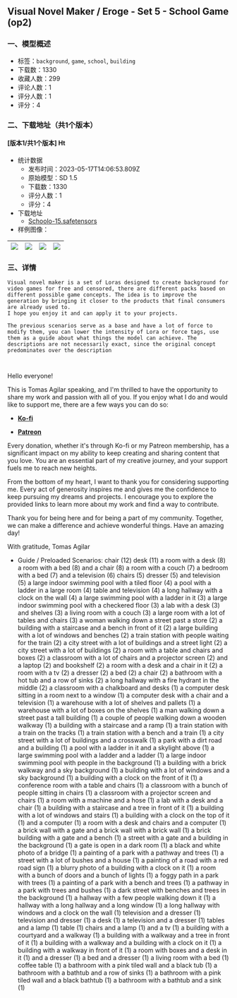 ## Visual Novel Maker / Eroge - Set 5 - School Game (op2)
### 一、模型概述

- 标签：`background`, `game`, `school`, `building`
- 下载数：1330
- 收藏人数：299
- 评论人数：1
- 评分人数：1
- 评分：4

### 二、下载地址（共1个版本）

#### [版本1/共1个版本] Ht

- 统计数据
  - 发布时间：2023-05-17T14:06:53.809Z
  - 原始模型：SD 1.5
  - 下载数：1330
  - 评分人数：1
  - 评分：4
- 下载地址
  - [Schoolo-15.safetensors](https://civitai.com/api/download/models/73257)
- 样例图像：

| <img src="https://image.civitai.com/xG1nkqKTMzGDvpLrqFT7WA/df53f7b0-9824-4c4a-a987-c09c4b1fbb10/width=450/817782.jpeg" /> | <img src="https://image.civitai.com/xG1nkqKTMzGDvpLrqFT7WA/66cde6da-3745-4b64-ab63-3945cd447bc2/width=450/817783.jpeg" /> | <img src="https://image.civitai.com/xG1nkqKTMzGDvpLrqFT7WA/0f934312-c630-480e-b0bb-4fff72dff22a/width=450/817784.jpeg" /> | <img src="https://image.civitai.com/xG1nkqKTMzGDvpLrqFT7WA/4ea7a7b0-6d66-4f0a-8f93-df1434457c4b/width=450/817786.jpeg" /> |
| ---- | ---- | ---- | ---- |


### 三、详情
<pre><code>Visual novel maker is a set of Loras designed to create background for video games for free and censored, there are different packs based on different possible game concepts. The idea is to improve the generation by bringing it closer to the products that final consumers are already used to.
I hope you enjoy it and can apply it to your projects.</code></pre><pre><code>The previous scenarios serve as a base and have a lot of force to modify them, you can lower the intensity of Lora or force tags, use them as a guide about what things the model can achieve. The descriptions are not necessarily exact, since the original concept predominates over the description


</code></pre><p><span>Hello everyone!</span></p><p><span>This is Tomas Agilar speaking, and I'm thrilled to have the opportunity to share my work and passion with all of you. If you enjoy what I do and would like to support me, there are a few ways you can do so:</span></p><ul><li><p><a target="_blank" rel="ugc" href="https://ko-fi.com/tomasagilar"><strong><span>Ko-fi</span></strong></a></p></li><li><p><a target="_blank" rel="ugc" href="https://www.patreon.com/TomasAlguilar?utm_medium=clipboard_copy&amp;utm_source=copyLink&amp;utm_campaign=creatorshare_creator&amp;utm_content=join_link"><strong><span>Patreon</span></strong></a></p></li></ul><p><span>Every donation, whether it's through Ko-fi or my Patreon membership, has a significant impact on my ability to keep creating and sharing content that you love. You are an essential part of my creative journey, and your support fuels me to reach new heights.</span></p><p><span>From the bottom of my heart, I want to thank you for considering supporting me. Every act of generosity inspires me and gives me the confidence to keep pursuing my dreams and projects. I encourage you to explore the provided links to learn more about my work and find a way to contribute.</span></p><p><span>Thank you for being here and for being a part of my community. Together, we can make a difference and achieve wonderful things. Have an amazing day!</span></p><p><span>With gratitude, Tomas Agilar</span></p><ul><li><p>Guide / Preloaded Scenarios: chair (12) desk (11) a room with a desk (8) a room with a bed (8) and a chair (8) a room with a couch (7) a bedroom with a bed (7) and a television (6) chairs (5) dresser (5) and television (5) a large indoor swimming pool with a tiled floor (4) a pool with a ladder in a large room (4) table and television (4) a long hallway with a clock on the wall (4) a large swimming pool with a ladder in it (3) a large indoor swimming pool with a checkered floor (3) a lab with a desk (3) and shelves (3) a living room with a couch (3) a large room with a lot of tables and chairs (3) a woman walking down a street past a store (2) a building with a staircase and a bench in front of it (2) a large building with a lot of windows and benches (2) a train station with people waiting for the train (2) a city street with a lot of buildings and a street light (2) a city street with a lot of buildings (2) a room with a table and chairs and boxes (2) a classroom with a lot of chairs and a projector screen (2) and a laptop (2) and bookshelf (2) a room with a desk and a chair in it (2) a room with a tv (2) a dresser (2) a bed (2) a chair (2) a bathroom with a hot tub and a row of sinks (2) a long hallway with a fire hydrant in the middle (2) a classroom with a chalkboard and desks (1) a computer desk sitting in a room next to a window (1) a computer desk with a chair and a television (1) a warehouse with a lot of shelves and pallets (1) a warehouse with a lot of boxes on the shelves (1) a man walking down a street past a tall building (1) a couple of people walking down a wooden walkway (1) a building with a staircase and a ramp (1) a train station with a train on the tracks (1) a train station with a bench and a train (1) a city street with a lot of buildings and a crosswalk (1) a park with a dirt road and a building (1) a pool with a ladder in it and a skylight above (1) a large swimming pool with a ladder and a ladder (1) a large indoor swimming pool with people in the background (1) a building with a brick walkway and a sky background (1) a building with a lot of windows and a sky background (1) a building with a clock on the front of it (1) a conference room with a table and chairs (1) a classroom with a bunch of people sitting in chairs (1) a classroom with a projector screen and chairs (1) a room with a machine and a hose (1) a lab with a desk and a chair (1) a building with a staircase and a tree in front of it (1) a building with a lot of windows and stairs (1) a building with a clock on the top of it (1) and a computer (1) a room with a desk and chairs and a computer (1) a brick wall with a gate and a brick wall with a brick wall (1) a brick building with a gate and a bench (1) a street with a gate and a building in the background (1) a gate is open in a dark room (1) a black and white photo of a bridge (1) a painting of a park with a pathway and trees (1) a street with a lot of bushes and a house (1) a painting of a road with a red road sign (1) a blurry photo of a building with a clock on it (1) a room with a bunch of doors and a bunch of lights (1) a foggy path in a park with trees (1) a painting of a park with a bench and trees (1) a pathway in a park with trees and bushes (1) a dark street with benches and trees in the background (1) a hallway with a few people walking down it (1) a hallway with a long hallway and a long window (1) a long hallway with windows and a clock on the wall (1) television and a dresser (1) television and dresser (1) a desk (1) a television and a dresser (1) tables and a lamp (1) table (1) chairs and a lamp (1) and a tv (1) a building with a courtyard and a walkway (1) a building with a walkway and a tree in front of it (1) a building with a walkway and a building with a clock on it (1) a building with a walkway in front of it (1) a room with boxes and a desk in it (1) and a dresser (1) a bed and a dresser (1) a living room with a bed (1) coffee table (1) a bathroom with a pink tiled wall and a black tub (1) a bathroom with a bathtub and a row of sinks (1) a bathroom with a pink tiled wall and a black bathtub (1) a bathroom with a bathtub and a sink (1)</p></li></ul>